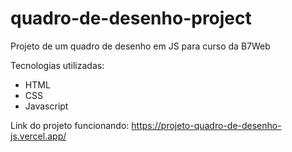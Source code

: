 # quadro-de-desenho-project
 Projeto de um quadro de desenho em JS para curso da B7Web

 Tecnologias utilizadas:
 - HTML
 - CSS
 - Javascript

Link do projeto funcionando: https://projeto-quadro-de-desenho-js.vercel.app/
